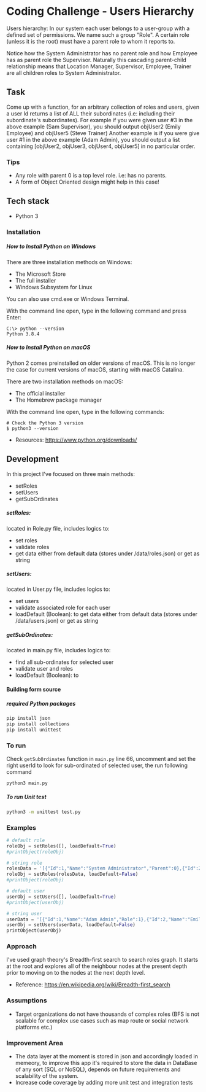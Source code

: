 # Coding Challenge - Users Hierarchy

Users hierarchy: In our system each user belongs to a user-group with a defined set of permissions. We name such a group "Role". A certain role (unless it is the root) must have a parent role to whom it reports to. 

Notice how the System Administrator has no parent role and how Employee has as parent role the Supervisor. Naturally this cascading parent-child relationship means that Location Manager, Supervisor, Employee, Trainer are all children roles to System Administrator. 


## Task
Come up with a function, for an arbitrary collection of roles and users, given a user Id returns a list of ALL their subordinates (i.e: including their subordinate's subordinates). For example if you were given user #3 in the above example (Sam Supervisor), you should output objUser2 (Emily Employee) and objUser5 (Steve Trainer) Another example is if you were give user #1 in the above example (Adam Admin), you should output a list containing [objUser2, objUser3, objUser4, objUser5] in no particular order. 

### Tips
- Any role with parent 0 is a top level role. i.e: has no parents.
- A form of Object Oriented design might help in this case!

## Tech stack
- Python 3

### Installation
##### How to Install Python on Windows
There are three installation methods on Windows:
- The Microsoft Store
- The full installer
- Windows Subsystem for Linux
 
You can also use cmd.exe or Windows Terminal.

With the command line open, type in the following command and press Enter:
```
C:\> python --version
Python 3.8.4
```

##### How to Install Python on macOS
Python 2 comes preinstalled on older versions of macOS. This is no longer the case for current versions of macOS, starting with macOS Catalina.

There are two installation methods on macOS:
- The official installer
- The Homebrew package manager

With the command line open, type in the following commands:
```
# Check the Python 3 version
$ python3 --version
```
- Resources: https://www.python.org/downloads/

## Development

In this project I've focused on three main methods:
- setRoles
- setUsers
- getSubOrdinates


##### setRoles:
located in Role.py file, includes logics to:
- set roles
- validate roles
- get data either from default data (stores under /data/roles.json) or get as string 

##### setUsers:
located in User.py file, includes logics to:
- set users
- validate associated role for each user
- loadDefault (Boolean): to get data either from default data (stores under /data/users.json) or get as string 

##### getSubOrdinates:
located in main.py file, includes logics to:
- find all sub-ordinates for selected user
- validate user and roles
- loadDefault (Boolean): to 


#### Building form source

##### required Python packages
```python
pip install json
pip install collections
pip install unittest
```

### To run
Check `getSubOrdinates` function in ``main.py`` line 66, uncomment and set the right userId to look for sub-ordinated of selected user, the run following command
```sh
python3 main.py
```

##### To run Unit test

```sh
python3 -m unittest test.py
```

### Examples

``` python
# default role
roleObj = setRoles([], loadDefault=True)
#printObject(roleObj)

# string role
rolesData = '[{"Id":1,"Name":"System Administrator","Parent":0},{"Id":2,"Name":"Location Manager","Parent":1},{"Id":3,"Name":"Supervisor","Parent":2},{"Id":4,"Name":"Employee","Parent":3},{"Id":5,"Name":"Trainer","Parent":3}]'
roleObj = setRoles(rolesData, loadDefault=False)
#printObject(roleObj)

# default user
userObj = setUsers([], loadDefault=True)
#printObject(userObj)

# string user
userData = '[{"Id":1,"Name":"Adam Admin","Role":1},{"Id":2,"Name":"Emily Employee","Role":4},{"Id":3,"Name":"Sam Supervisor","Role":3},{"Id":4,"Name":"Mary Manager","Role":2},{"Id":5,"Name":"Steve Trainer","Role":5}]'
userObj = setUsers(userData, loadDefault=False)
printObject(userObj)
```


### Approach
I've used graph theory's Breadth-first search to search roles graph. It starts at the root and explores all of the neighbour nodes at the present depth prior to moving on to the nodes at the next depth level.
- Reference: https://en.wikipedia.org/wiki/Breadth-first_search

### Assumptions
- Target organizations do not have thousands of complex roles (BFS is not scalable for complex use cases such as map route or social network platforms etc.)

### Improvement Area

- The data layer at the moment is stored in json and accordingly loaded in memeory, to improve this app it's required to store the data in DataBase of any sort (SQL or NoSQL), depends on future requirements and scalability of the system.
- Increase code coverage by adding more unit test and integration tests
